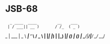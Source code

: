 # JSB-68
      _ ____  ____         __    ___  
     | / ___|| __ )       / /_  ( _ ) 
  _  | \___ \|  _ \ _____| '_ \ / _ \ 
 | |_| |___) | |_) |_____| (_) | (_) |
  \___/|____/|____/       \___/ \___/
